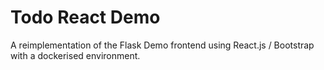 # Todo React Demo

A reimplementation of the Flask Demo frontend using React.js / Bootstrap with a dockerised environment.